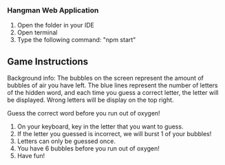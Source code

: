 ### Hangman Web Application ###

<!-- How to make the code work -->

1. Open the folder in your IDE
2. Open terminal
3. Type the following command: "npm start"

## Game Instructions

Background info:
The bubbles on the screen represent the amount of bubbles of air you have left.
The blue lines represent the number of letters of the hidden word, and each time you guess a correct letter, the letter will be displayed. Wrong letters will be display on the top right.

Guess the correct word before you run out of oxygen! 

1. On your keyboard, key in the letter that you want to guess.
2. If the letter you guessed is incorrect, we will burst 1 of your bubbles!
3. Letters can only be guessed once.
4. You have 6 bubbles before you run out of oxygen!
5. Have fun!